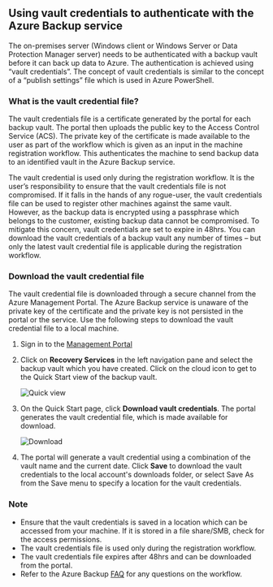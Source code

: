 ## Using vault credentials to authenticate with the Azure Backup service

The on-premises server (Windows client or Windows Server or Data Protection Manager server) needs to be authenticated with a backup vault before it can back up data to Azure. The authentication is achieved using “vault credentials”. The concept of vault credentials is similar to the concept of a “publish settings” file which is used in Azure PowerShell.

### What is the vault credential file?

The vault credentials file is a certificate generated by the portal for each backup vault. The portal then uploads the public key to the Access Control Service (ACS). The private key of the certificate is made available to the user as part of the workflow which is given as an input in the machine registration workflow. This authenticates the machine to send backup data to an identified vault in the Azure Backup service.

The vault credential is used only during the registration workflow. It is the user’s responsibility to ensure that the vault credentials file is not compromised. If it falls in the hands of any rogue-user, the vault credentials file can be used to register other machines against the same vault. However, as the backup data is encrypted using a passphrase which belongs to the customer, existing backup data cannot be compromised. To mitigate this concern, vault credentials are set to expire in 48hrs. You can download the vault credentials of a backup vault any number of times – but only the latest vault credential file is applicable during the registration workflow.

### Download the vault credential file

The vault credential file is downloaded through a secure channel from the Azure Management Portal. The Azure Backup service is unaware of the private key of the certificate and the private key is not persisted in the portal or the service. Use the following steps to download the vault credential file to a local machine.

1.  Sign in to the [Management Portal](https://manage.windowsazure.cn)
2.  Click on **Recovery Services** in the left navigation pane and select the backup vault which you have created. Click on the cloud icon to get to the Quick Start view of the backup vault.

    ![Quick view](./media/backup-download-credentials/quickview.png)

3.  On the Quick Start page, click **Download vault credentials**. The  portal generates the vault credential file, which is made available for download.

    ![Download](./media/backup-download-credentials/downloadvc.png)

4.  The portal will generate a vault credential using a combination of the vault name and the current date. Click **Save** to download the vault credentials to the local account's downloads folder, or select Save As from the Save menu to specify a location for the vault credentials.

### Note
- Ensure that the vault credentials is saved in a location which can be accessed from your machine. If it is stored in a file share/SMB, check for the access permissions.
- The vault credentials file is used only during the registration workflow.
- The vault credentials file expires after 48hrs and can be downloaded from the portal.
- Refer to the Azure Backup [FAQ](/documentation/articles/backup-azure-backup-faq) for any questions on the workflow.
